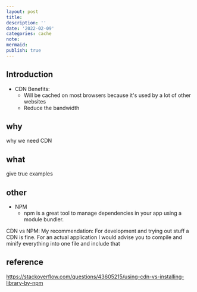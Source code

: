 ```yaml
---
layout: post
title:
description: ''
date: '2022-02-09'
categories: cache
note:
mermaid:
publish: true
---
```


## Introduction

* CDN Benefits:
  * Will be cached on most browsers because it's used by a lot of other websites
  * Reduce the bandwidth

## why

why we need CDN

## what

give true examples

## other

* NPM
  * npm is a great tool to manage dependencies in your app using a module bundler.

CDN vs NPM: My recommendation: For development and trying out stuff a CDN is fine. For an actual application I would advise you to compile and minify everything into one file and include that

## reference

https://stackoverflow.com/questions/43605215/using-cdn-vs-installing-library-by-npm
